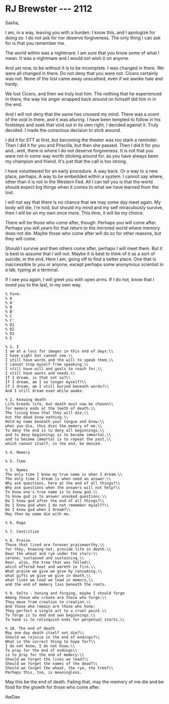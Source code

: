 # RJ Brewster --- 2112

Sasha,

I am, in a way, leaving you with a burden. I know this, and I apologize for doing so. I do not ask for nor deserve forgiveness. The only thing I can ask for is that you remember me.

The world within was a nightmare. I am sure that you know some of what I mean. It was a nightmare and I would not wish it on anyone.

And yet now, to be without it is to be incomplete. I was changed in there. We were all changed in there. Do not deny that you were not. Cicero certainly was not. None of the lost came away unscathed, even if we awoke hale and hardy.

We lost Cicero, and then we truly lost him. The nothing that he experienced in there, the way his anger wrapped back around on himself did him in in the end. 

And I will not deny that the same has crossed my mind. There was a scent of the void in there, and it was alluring. I have been tempted to follow in his footsteps and seek that void out in its own right. I decided against it. Truly decided: I made the conscious decision to stick around.

I did it for STT at first, but becoming the theater was too stark a reminder. Then I did it for you and Priscilla, but then she passed. Then I did it for you and...well, there is where I do not deserve forgiveness. It is not that you were not in some way worth sticking around for, as you have always been my champion and friend. It's just that the call is too strong.

I have volunteered for an early procedure. A way back. Or a way to a new place, perhaps. A way to be embedded within a system. I cannot say where, other than it is not in the Western Fed. All I can tell you is that the world should expect big things when it comes to what we have learned from the lost.

I will not say that there is no chance that we may some day meet again. My body will die, I'm told, but should my mind and my self miraculously survive, then I will be on my own once more. This time, it will be my choice.

There will be those who come after, though. Perhaps you will come after. Perhaps you will yearn for that return to the mirrored world where memory does not die. Maybe those who come after will do so for other reasons, but they will come.

Should I survive and then others come after, perhaps I will meet them. But it is best to assume that I will not. Maybe it is best to think of it as a sort of suicide, in the end. Here I am, going off to find a better place. One that is inaccessible to you or anyone, except perhaps some anonymous scientist in a lab, typing at a terminal.

If I see you again, I will greet you with open arms. If I do not, know that I loved you to the last, in my own way.

```
% Form:
% A
% A'
% B
% B'
% C
% C'
% D1
% D2
% D3
% E

% 1. I
I am at a loss for images in this end of days:\\
I have sight but cannot see.\\
I still have words and the will to speak them,\\
I cannot stop myself from speaking.\\
I still have will and goals to reach for,\\
I still have wants and needs.\\
If I dream, is that not so?\\
If I dream, am I no longer myself?\\
If I dream, am I still buried beneath words?\\
And I still dream even while awake.

% 2. Knowing death
Life breeds life, but death must now be chosen\\
for memory ends at the teeth of death.\\
The living know that they will die,\\
but the dead know nothing.\\
Hold my name beneath your tongue and know:\\
when you die, thus dies the memory of me.\\
To deny the end is to deny all beginnings,\\
and to deny beginnings is to become immortal,\\
and to become immortal is to repeat the past,\\
which cannot itself, in the end, be denied.

% 4. Memory

% 5. Time

% 3. Names
The only time I know my true name is when I dream.\\
The only time I dream is when need an answer.\\
Why ask questions, here at the end of all things?\\
Why ask questions when the answers will not help?\\
To know one's true name is to know god.\\
To know god is to answer unasked questions.\\
Do I know god after the end of all things?\\
Do I know god when I do not remember myself?\\
Do I know god when I dream?\\
May then my name die with me.

% 6. Rage

% 7. Contrition

% 8. Praise
Those that lived are forever praiseworthy,\\
for they, knowing not, provide life in death.\\
Dear the wheat and rye under the stars:\\
serene; sustained and sustaining.\\
Dear, also, the tree that was felled\\
which offered heat and warmth in fire.\\
What praise we give we give by consuming,\\
what gifts we give we give in death,\\
what lives we lead we lead in memory,\\
and the end of memory lies beneath the roots.

% 9. Volta - honing and forging, maybe I should forge
Among those who create are those who forge:\\
They move from creation to creation.\\
And those who remain are those who hone:
They perfect a single art to a cruel point.\\
To forge is to end and own beginnings.\\
To hone is to relinquish ends for perpetual starts.\\

% 10. The end of death
May one day death itself not die?\\
Should we rejoice in the end of endings?\\
What is the correct thing to hope for?\\
I do not know, I do not know.\\
To pray for the end of endings\\
is to pray for the end of memory.\\
Should we forget the lives we lead?\\
Should we forget the names of the dead?\\
Should we forget the wheat, the rye, the tree?\\
Perhaps this, too, is meaningless.
```

May this be the end of death. Failing that, may the memory of me die and be food for the growth for those who come after.

AwDae
